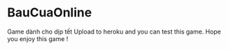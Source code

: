# BauCuaOnline
Game dành cho dịp tết
Upload to heroku and you can test this game.
Hope you enjoy this game !
